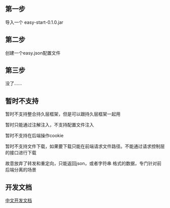 ## 第一步

导入一个 easy-start-0.1.0.jar

## 第二步

创建一个easy.json配置文件

## 第三步

没了......


## 暂时不支持
暂时不支持整合持久层框架，但是可以跟持久层框架一起用

暂时只能通过注解注入，不支持配置文件注入

暂时不支持在后端操作cookie

暂时不支持文件下载，如果要下载只能在前端请求文件路径。不能通过请求控制层的接口进行下载

故意放弃了转发和重定向，只能返回json，或者字符串 格式的数据，专门针对前后端分离的场景

## 开发文档

[中文开发文档](https://zhuanlan.zhihu.com/p/35899386)
